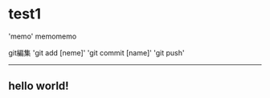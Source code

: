 # test1
'memo'
memomemo

git編集
'git add [neme]'
'git commit [name]'
'git push'

---
hello world!
---
